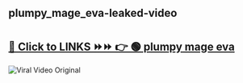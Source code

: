 
 ## plumpy_mage_eva-leaked-video 

# <h2><a href="https://clipsfans.com/plumpy_mage_eva&ref=git">🔗 Click to LINKS ⏩⏩ 👉 🟢 plumpy mage eva </a></h2>

<a href="https://clipsfans.com/plumpy_mage_eva&ref=git" rel="nofollow" data-target="animated-image.originalLink"><img src="https://i.ibb.co.com/xMMVF88/686577567.gif" alt="Viral Video Original" style="max-width: 100%; display: inline-block;" data-target="animated-image.originalImage"></a>
